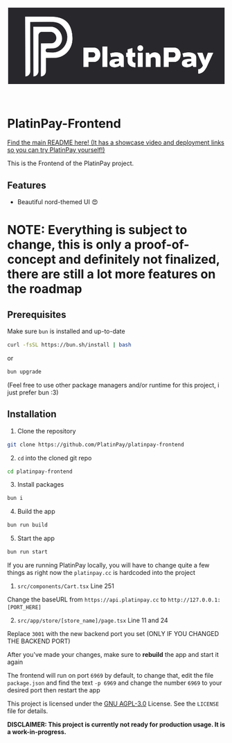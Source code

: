 <p align="center">
  <img src="https://github.com/PlatinPay/.github/blob/main/horizontal-logo-text.png?raw=true" alt="PlatinPay's Logo" width="500"/>
</p>
<br />

# PlatinPay-Frontend

[Find the main README here! (It has a showcase video and deployment links so you can try PlatinPay yourself!)](https://github.com/PlatinPay)

This is the Frontend of the PlatinPay project.

## Features
- Beautiful nord-themed UI 😍

# NOTE: Everything is subject to change, this is only a proof-of-concept and definitely not finalized, there are still a lot more features on the roadmap

## Prerequisites

Make sure `bun` is installed and up-to-date
```bash
curl -fsSL https://bun.sh/install | bash
```
or
```bash
bun upgrade
```

(Feel free to use other package managers and/or runtime for this project, i just prefer bun :3)

## Installation

1. Clone the repository
```bash
git clone https://github.com/PlatinPay/platinpay-frontend
```
2. `cd` into the cloned git repo
```bash
cd platinpay-frontend
```
3. Install packages
```bash
bun i
```
4. Build the app
```bash
bun run build
```
5. Start the app
```bash
bun run start
```

If you are running PlatinPay locally, you will have to change quite a few things as right now the `platinpay.cc` is hardcoded into the project

1. `src/components/Cart.tsx` Line 251
   
  Change the baseURL from `https://api.platinpay.cc` to `http://127.0.0.1:[PORT_HERE]`

2. `src/app/store/[store_name]/page.tsx` Line 11 and 24
   
  Replace `3001` with the new backend port you set (ONLY IF YOU CHANGED THE BACKEND PORT)

After you've made your changes, make sure to **rebuild** the app and start it again


The frontend will run on port `6969` by default, to change that, edit the file `package.json` and find the text `-p 6969` and change the number `6969` to your desired port then restart the app

This project is licensed under the [GNU AGPL-3.0](LICENSE) License. See the `LICENSE` file for details.

**DISCLAIMER: This project is currently not ready for production usage. It is a work-in-progress.**
